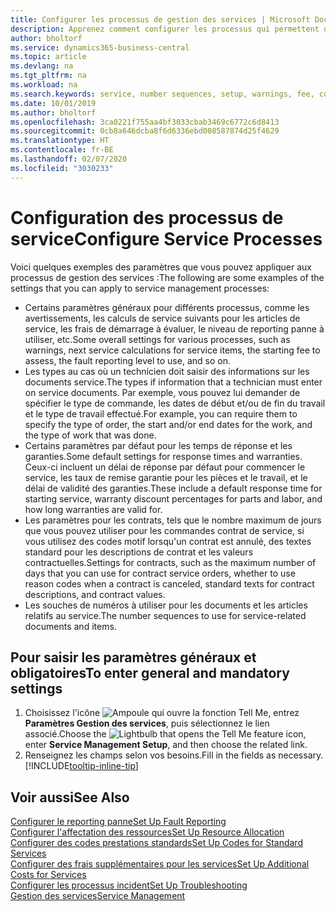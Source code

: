 ```yaml
---
title: Configurer les processus de gestion des services | Microsoft Docs
description: Apprenez comment configurer les processus qui permettent de vérifier que les clients sont satisfaits de votre service client.
author: bholtorf
ms.service: dynamics365-business-central
ms.topic: article
ms.devlang: na
ms.tgt_pltfrm: na
ms.workload: na
ms.search.keywords: service, number sequences, setup, warnings, fee, contracts, warranties
ms.date: 10/01/2019
ms.author: bholtorf
ms.openlocfilehash: 3ca0221f755aa4bf3033cbab3469c6772c6d8413
ms.sourcegitcommit: 0cb8a646dcba8f6d6336ebd008587874d25f4629
ms.translationtype: HT
ms.contentlocale: fr-BE
ms.lasthandoff: 02/07/2020
ms.locfileid: "3030233"
---
```

# <a name="configure-service-processes"></a><span data-ttu-id="943af-103">Configuration des processus de service</span><span class="sxs-lookup"><span data-stu-id="943af-103">Configure Service Processes</span></span>
<span data-ttu-id="943af-104">Voici quelques exemples des paramètres que vous pouvez appliquer aux processus de gestion des services :</span><span class="sxs-lookup"><span data-stu-id="943af-104">The following are some examples of the settings that you can apply to service management processes:</span></span>  
  
* <span data-ttu-id="943af-105">Certains paramètres généraux pour différents processus, comme les avertissements, les calculs de service suivants pour les articles de service, les frais de démarrage à évaluer, le niveau de reporting panne à utiliser, etc.</span><span class="sxs-lookup"><span data-stu-id="943af-105">Some overall settings for various processes, such as warnings, next service calculations for service items, the starting fee to assess, the fault reporting level to use, and so on.</span></span>  
* <span data-ttu-id="943af-106">Les types au cas où un technicien doit saisir des informations sur les documents service.</span><span class="sxs-lookup"><span data-stu-id="943af-106">The types if information that a technician must enter on service documents.</span></span> <span data-ttu-id="943af-107">Par exemple, vous pouvez lui demander de spécifier le type de commande, les dates de début et/ou de fin du travail et le type de travail effectué.</span><span class="sxs-lookup"><span data-stu-id="943af-107">For example, you can require them to specify the type of order, the start and/or end dates for the work, and the type of work that was done.</span></span>  
* <span data-ttu-id="943af-108">Certains paramètres par défaut pour les temps de réponse et les garanties.</span><span class="sxs-lookup"><span data-stu-id="943af-108">Some default settings for response times and warranties.</span></span> <span data-ttu-id="943af-109">Ceux-ci incluent un délai de réponse par défaut pour commencer le service, les taux de remise garantie pour les pièces et le travail, et le délai de validité des garanties.</span><span class="sxs-lookup"><span data-stu-id="943af-109">These include a default response time for starting service, warranty discount percentages for parts and labor, and how long warranties are valid for.</span></span>  
* <span data-ttu-id="943af-110">Les paramètres pour les contrats, tels que le nombre maximum de jours que vous pouvez utiliser pour les commandes contrat de service, si vous utilisez des codes motif lorsqu'un contrat est annulé, des textes standard pour les descriptions de contrat et les valeurs contractuelles.</span><span class="sxs-lookup"><span data-stu-id="943af-110">Settings for contracts, such as the maximum number of days that you can use for contract service orders, whether to use reason codes when a contract is canceled, standard texts for contract descriptions, and contract values.</span></span>  
* <span data-ttu-id="943af-111">Les souches de numéros à utiliser pour les documents et les articles relatifs au service.</span><span class="sxs-lookup"><span data-stu-id="943af-111">The number sequences to use for service-related documents and items.</span></span>  

## <a name="to-enter-general-and-mandatory-settings"></a><span data-ttu-id="943af-112">Pour saisir les paramètres généraux et obligatoires</span><span class="sxs-lookup"><span data-stu-id="943af-112">To enter general and mandatory settings</span></span>
1. <span data-ttu-id="943af-113">Choisissez l'icône ![Ampoule qui ouvre la fonction Tell Me](media/ui-search/search_small.png "Dites-moi ce que vous voulez faire"), entrez **Paramètres Gestion des services**, puis sélectionnez le lien associé.</span><span class="sxs-lookup"><span data-stu-id="943af-113">Choose the ![Lightbulb that opens the Tell Me feature](media/ui-search/search_small.png "Tell me what you want to do") icon, enter **Service Management Setup**, and then choose the related link.</span></span>
2. <span data-ttu-id="943af-114">Renseignez les champs selon vos besoins.</span><span class="sxs-lookup"><span data-stu-id="943af-114">Fill in the fields as necessary.</span></span> [!INCLUDE[tooltip-inline-tip](includes/tooltip-inline-tip_md.md)]  

## <a name="see-also"></a><span data-ttu-id="943af-115">Voir aussi</span><span class="sxs-lookup"><span data-stu-id="943af-115">See Also</span></span>  
[<span data-ttu-id="943af-116">Configurer le reporting panne</span><span class="sxs-lookup"><span data-stu-id="943af-116">Set Up Fault Reporting</span></span>](service-how-setup-fault-reporting.md)  
[<span data-ttu-id="943af-117">Configurer l'affectation des ressources</span><span class="sxs-lookup"><span data-stu-id="943af-117">Set Up Resource Allocation</span></span>](service-how-setup-resource-allocation.md)  
[<span data-ttu-id="943af-118">Configurer des codes prestations standards</span><span class="sxs-lookup"><span data-stu-id="943af-118">Set Up Codes for Standard Services</span></span>](service-how-setup-service-coding.md)  
[<span data-ttu-id="943af-119">Configurer des frais supplémentaires pour les services</span><span class="sxs-lookup"><span data-stu-id="943af-119">Set Up Additional Costs for Services</span></span>](service-how-setup-service-costs-pricing.md)  
[<span data-ttu-id="943af-120">Configurer les processus incident</span><span class="sxs-lookup"><span data-stu-id="943af-120">Set Up Troubleshooting</span></span>](service-how-setup-troubleshooting.md)  
[<span data-ttu-id="943af-121">Gestion des services</span><span class="sxs-lookup"><span data-stu-id="943af-121">Service Management</span></span>](service-service.md)  
